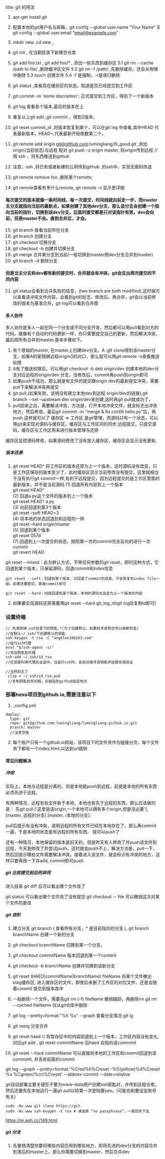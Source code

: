 title: git  的用法
1. apt-get install git 
2. 配置本地的git用户名与邮箱，git config --global user.name "Your Name"
$ git config --global user.email "email@example.com"
3. mkdir new ,cd new ,
4. git init , 在当期目录下新建空仓库
5. git add foo.txt , git add foo/* ,  添加一些东西到缓存区
    5.1 git rm --cache /path to file/ ,删除缓冲区文件
	5.2 git rm -f /path/ ,先删除缓存，还会从物理中删除
	5.3 touch 创建文件
	5.4 -f 是强制，-r是递归删除
6. git status ,查看现在缓存区的状态，知道是否已经提交到工作区
7. git commit -m 'some discription'; 正式提交到工作区，得到了一个新版本
8. git log 查看各个版本,最后的版本在上
9. 重复以上git add ,git commit ，得到2版本，
10. git reset commit_id ,将版本恢复到某个，可以在git log  中查看,其中HEAD 代表最新版本，HEAD~,代表最新开始倒数第二个，
11. git remote add origin git@github.com:lumingliang/l5_good.git ,添加origin(当前状态)与远程 配对
git push -u origin master, 将origin传到远程
//用 ssh ，将东西推送到github
12. 注意，ssh ,将已有或者新建的公玥传到github ,的ssh中，实现无密码传送
13. git remote remove foo ,删除某个remote;

14. git remote查看有多什么remote, git remote -v 显示更详细


#### 每次提交的版本就像一条时间线，每一次提交，时间线就向前走一步，而master主分支就指向当前的最新点，如果创建了其他dev分支，那么该分支会创建一个指向当前的指针，切换到该dev分支，后面的提交都是只对该指针有效，dev会向前，但是master不会。直到合并后，才会。
15. git branch 查看当前所在分支
16. git branch <name> 创建分支
17. git checkout <name> 切换分支
18. git checkout -b <name> 创建并切换分支
19. git merge <name> 合并某分支到当前(一般切换到master把dev分支合并到master)
20. git branch -d <name> 删除分支

#### 但是当主分支和dev都有新的提交时，合并就会有冲突，git会支出两次提交的不同内容

21. git status会看到合并失败的信息，(two branch are both modified),这时候可以查看该冲突文件内容，会看到git的标志，修改后，再合并，git会以当前修改的版本为基准合并，git log可以看到合并图

#### 多人协作
多人协作是多人一起在同一个分支或不同分支开发，然后都可以用pull看到对方的代码，就像有个自动的代码更新一样，你只需要提交自己的更新，然后解决冲突，最后把所有合并到master,基本步骤如下。
1. 有个原始的master, 在master上创建dev分支，A :git clone得到该master分支，如果A的密钥跟远程origin()的对口，那么就可以用git remote -v查看推送权限
2. A有了推送权限后，可以用git checkout -b deb origin/dev 创建本地的dev分支对应远程的origin/dev 分支，当修改后，commit再push到origin即可
3. 如果push不成功，那么就是有文件的提交跟origin dev的最新提交冲突，需要pull下来解决冲突再提交
4. git pull,(如果失败，说明没有建立本地dev到远程 origin/dev的链接),git branch --set -upstream dev origin/dev来创建,这时再git pull就成功了，
5. pull回来之后，需要解决冲突，方法是，打开本地冲突文件，就会标志出冲突地方，然后修改，最后git commit -m "merge & fix conflit hello.py"后，再push 这样就可以了
缓存区 => 工作区 是git管理，而源码只有一个状态，可以用git来实现对源码与缓存区，缓存区与工作区间的同步,远程提交，只提交源码，缓存区与工作区用来进行版本管理与还原

缓存区监控源码修改，如果源码修改了没有放入缓存区，缓存区会显示没有更新,
##### 版本还原
1. git reset HEAD^ 将工作区的版本还原为上一个版本，这时源码没有改变，只是工作区保存的版本变少了，此时缓存区显示当前修改没有提交，这里就相当于没有执行git commit一样,有利于远程提交，因为远程提交的是工作区里面的最新版本，并不是当前源码
(1) 回退所有内容到上一个版本  
git reset HEAD^  
(2) 回退a.py这个文件的版本到上一个版本  
git reset HEAD^ a.py  
(3) 向前回退到第3个版本  
git reset –soft HEAD~3  
(4) 将本地的状态回退到和远程的一样  
git reset –hard origin/master  
(5) 回退到某个版本  
git reset 057d  
(7) 回退到上一次提交的状态，按照某一次的commit完全反向的进行一次commit  
git revert HEAD   


 git reset --mixed：此为默认方式，不带任何参数的git reset，即时这种方式，它回退到某个版本，只保留源码，回退commit和index信息

    git reset --soft：回退到某个版本，只回退了commit的信息，不会恢复到index file一级。如果还要提交，直接commit即可

    git reset --hard：彻底回退到某个版本，本地的源码也会变为上一个版本的内容

2. 如果要实现源码还原需要用git reset --hard git_log_id(git log后复制id即可)


### 设置终端
```
// 先清除掉.ssh目录下的钥匙,*(为了创建默认，如果技术成熟也可以用新的名)
//在默认~/.ssh/下创建默认的钥匙
ssh-keygen -t rsa -C "angelen10@163.com"
//运行ssh代理
eval "$(ssh-agent -s)"
//添加钥匙到代理
ssh-add ~/.ssh/id_rsa
//应该是利用代理后台运作，当运行ssh时，会自动搜寻该钥匙并给服务端验证

//当然别忘了
 clip < ~/.ssh/id_rsa.pub
 //复制钥匙到剪切板，后粘贴到github指定地方
```

### 部署hexo项目到github.io,需要注意以下
1. _config.yml
```
deploy:
  type: git
  repo: git@github.com:lumingliang/lumingliang.github.io.git
  branch: master
  //注意空格
```
2. 每个账户只有一个github.io网站，该项目下的文件夹作为链接分页，每个文件夹下都有一个index.html,以达到url跳转

#### 常见问题解决

##### 冲突
实际上，本地与远程是分离的，但是本地能push到远程，前提是本地的所有东西必须先进于远程。

有两种情况，远程有些文件新于本地，本地也有先于远程的东西，那么应该做的是：
先git pull ['这里是该origin,一个本地可以拥有多个origin,但是没必要'], [master, 远程的分支] [master, /本地的分支];

pull后提示有没有冲突，说明远程的所有文件已经在本地存在了，那么再commit一遍，于是本地的状态是有远程的所有东西。 就可以push了

还有一种情况，本地保留的版本是前天的，但是昨天有人修改了并push该文件到远程，今天我修改了并尝试push，这时就会push不上，解决方法是，pull一下，然后回提示哪些文件需要解决冲突。接着进入该文件，就会标识有冲突的地方，这样只要再改一下并add, commit即可push 

##### git 比较提交前后的异同
进入目录 git diff 后可以看出哪个文件改了

git status 可以看出哪个文件改了没有提交
git checkout -- file 可以撤销这次对某个文件的更改


##### git 进阶

1. 建立分支 git branch ( 查看所有分支，* 是目前指向的分支 ), git branch branchName 创建一个新的分支 
2. git checkout branchName 切换到某一个分支，
3. git checkout commitName  版本回退到某一个commit
4. git checkout -b branchName 创建并切换到该新分支
5. git reset (HAED|commitName|branchName) fileName 将某个文件撤出stag缓存区, 进入缓存区的文件，即使后来删了工作区的对应文件，还是会随着commit 提交到版本库中
6. 一般删除一个文件，需要先git rm (-f) fileName 撤销跟踪，再删除rm 
    git rm --cached fileName 仅从git仓库中删除
7. git log --pretty=format:"%h %s" --graph 查看分支情况
git lg

8. git merg 分支合并
9. git reset haed // 将暂存区中的内容回退到上一个版本，工作区内容没有变化,对应git add , git reset commitName 后haed 会指向该commmit
10. git reset --hard commitName 可以直接将本地的工作区和commit回退到该commmit, 并丢弃前面的commit

git log --graph --pretty=format:'%Cred%h%Creset -%C(yellow)%d%Creset %s %Cgreen(%cr)%Creset' --abbrev-commit --date=relative

git自动部署主要关键在于要为www-data用户创建ssh密匙对，并传到远程仓库，然后还要先在本地运行一遍git pull以防第一次登陆要yes，(可能也和要设定账号有关)
```
sudo -Hu www git clone https://git.
sudo -Hu www ssh-keygen -t rsa # 请选择 “no passphrase”，一直回车下去

```
https://m.aoh.cc/149.html

##### git 分支
1. 先要搞清楚你要将哪些内容应用到哪些地方，即将先进的dev分支的内容合并到落后的master上，那么你需要切换到master，然后合并dev


